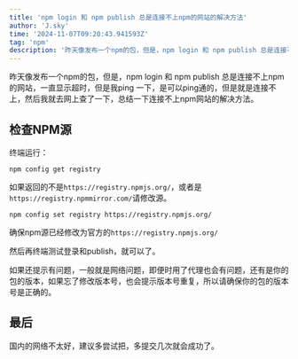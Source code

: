 ```yaml
---
title: 'npm login 和 npm publish 总是连接不上npm的网站的解决方法'
author: 'J.sky'
time: '2024-11-07T09:20:43.941593Z'
tag: 'npm'
description: '昨天像发布一个npm的包，但是，npm login 和 npm publish 总是连接不上npm的网站，一直显示超时，但是我ping 一下，是可以ping通的，但是就是连接不上，然后我就去网上查了一下，总结一下连接不上npm网站的解决方法。'
---
```


昨天像发布一个npm的包，但是，npm login 和 npm publish 总是连接不上npm的网站，一直显示超时，但是我ping 一下，是可以ping通的，但是就是连接不上，然后我就去网上查了一下，总结一下连接不上npm网站的解决方法。

## 检查NPM源

终端运行：

    npm config get registry

如果返回的不是`https://registry.npmjs.org/`，或者是`https://registry.npmmirror.com/`请修改源。

    npm config set registry https://registry.npmjs.org/

确保npm源已经修改为官方的`https://registry.npmjs.org/`


然后再终端测试登录和publish，就可以了。

如果还提示有问题，一般就是网络问题，即便时用了代理也会有问题，还有是你的包的版本，如果忘了修改版本号，也会提示版本号重复，所以请确保你的包的版本号是正确的。

## 最后

国内的网络不太好，建议多尝试把，多提交几次就会成功了。


